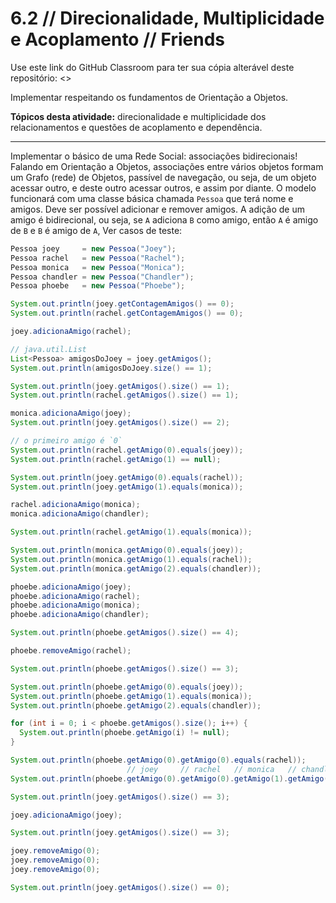 # 6.2 // Direcionalidade, Multiplicidade e Acoplamento // Friends

Use este link do GitHub Classroom para ter sua cópia alterável deste repositório: <>

Implementar respeitando os fundamentos de Orientação a Objetos.

**Tópicos desta atividade:** direcionalidade e multiplicidade dos relacionamentos e questões de acoplamento e dependência.

---

Implementar o básico de uma Rede Social: associações bidirecionais! Falando em Orientação a Objetos, associações entre vários objetos formam um Grafo (rede) de Objetos, passível de navegação, ou seja, de um objeto acessar outro, e deste outro acessar outros, e assim por diante. O modelo funcionará com uma classe básica chamada `Pessoa` que terá nome e amigos. Deve ser possível adicionar e remover amigos. A adição de um amigo é bidirecional, ou seja, se `A` adiciona `B` como amigo, então `A` é amigo de `B` e `B` é amigo de `A`, Ver casos de teste:


```java
Pessoa joey     = new Pessoa("Joey");
Pessoa rachel   = new Pessoa("Rachel");
Pessoa monica   = new Pessoa("Monica");
Pessoa chandler = new Pessoa("Chandler");
Pessoa phoebe   = new Pessoa("Phoebe");

System.out.println(joey.getContagemAmigos() == 0);
System.out.println(rachel.getContagemAmigos() == 0);

joey.adicionaAmigo(rachel);

// java.util.List
List<Pessoa> amigosDoJoey = joey.getAmigos();
System.out.println(amigosDoJoey.size() == 1);

System.out.println(joey.getAmigos().size() == 1);
System.out.println(rachel.getAmigos().size() == 1);

monica.adicionaAmigo(joey);
System.out.println(joey.getAmigos().size() == 2);

// o primeiro amigo é `0`
System.out.println(rachel.getAmigo(0).equals(joey));
System.out.println(rachel.getAmigo(1) == null);

System.out.println(joey.getAmigo(0).equals(rachel));
System.out.println(joey.getAmigo(1).equals(monica));

rachel.adicionaAmigo(monica);
monica.adicionaAmigo(chandler);

System.out.println(rachel.getAmigo(1).equals(monica));

System.out.println(monica.getAmigo(0).equals(joey));
System.out.println(monica.getAmigo(1).equals(rachel));
System.out.println(monica.getAmigo(2).equals(chandler));

phoebe.adicionaAmigo(joey);
phoebe.adicionaAmigo(rachel);
phoebe.adicionaAmigo(monica);
phoebe.adicionaAmigo(chandler);

System.out.println(phoebe.getAmigos().size() == 4);

phoebe.removeAmigo(rachel);

System.out.println(phoebe.getAmigos().size() == 3);

System.out.println(phoebe.getAmigo(0).equals(joey));
System.out.println(phoebe.getAmigo(1).equals(monica));
System.out.println(phoebe.getAmigo(2).equals(chandler));

for (int i = 0; i < phoebe.getAmigos().size(); i++) {
  System.out.println(phoebe.getAmigo(i) != null);
}

System.out.println(phoebe.getAmigo(0).getAmigo(0).equals(rachel));
                          // joey     // rachel   // monica   // chandler
System.out.println(phoebe.getAmigo(0).getAmigo(0).getAmigo(1).getAmigo(2).equals(chandler));

System.out.println(joey.getAmigos().size() == 3);

joey.adicionaAmigo(joey);

System.out.println(joey.getAmigos().size() == 3);

joey.removeAmigo(0);
joey.removeAmigo(0);
joey.removeAmigo(0);

System.out.println(joey.getAmigos().size() == 0);
```


